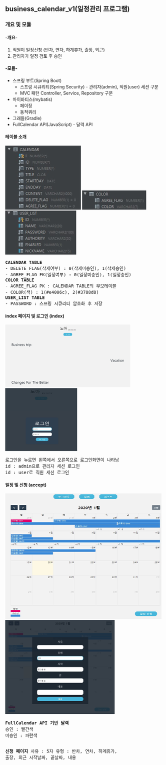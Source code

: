 ## business_calendar_v1(일정관리 프로그램)
### 개요 및 모듈

#### -개요-
<ol>
  <li>직원이 일정신청 (반차, 연차, 하계휴가, 출장, 외근)</li>
  <li>관리자가 일정 검토 후 승인</li>
</ol>

#### -모듈-
<ul>
  <li>스프링 부트(Spring Boot)
    <ul>
      <li>스프링 시큐리티(Spring Security) - 관리자(admin), 직원(user) 세션 구분</li>
      <li>MVC 패턴 Controller, Service, Repository 구분</li>
    </ul>
  </li>
  <li>마이바티스(mybatis)
    <ul>
      <li>페이징</li>
      <li>동적쿼리</li>
    </ul>
  </li>
  <li>그래들(Gradle)</li>
  <li>FullCalendar API(JavaScript) - 달력 API</li>
</ul>

#### 테이블 소개
<p><img src="https://github.com/dirend7/business_calendar_v1/blob/master/image/calendar_table.jpg" alt="calendar_table"></img>&nbsp<img src="https://github.com/dirend7/business_calendar_v1/blob/master/image/color_table.jpg" alt="color_table">
<img src="https://github.com/dirend7/business_calendar_v1/blob/master/image/user_list_table.jpg" alt="user_list_table"></p>
<pre>
<strong>CALENDAR TABLE</strong>
- DELETE_FLAG(삭제여부) : 0(삭제미승인), 1(삭제승인)
- AGREE_FLAG FK(일정여부) : 0(일정미승인), 1(일정승인)
<strong>COLOR TABLE</strong>
- AGREE_FLAG PK : CALENDAR TABLE의 부모테이블
- COLOR(색) : 1(#e4006c), 2(#3788d8)
<strong>USER_LIST TABLE</strong>
- PASSWORD : 스프링 시큐리티 암호화 후 저장
</pre>


#### index 페이지 및 로그인 (index)
<p><img src="https://github.com/dirend7/business_calendar_v1/blob/master/image/index.jpg" alt="index" width="400px" height="200px"></img>&nbsp<img src="https://github.com/dirend7/business_calendar_v1/blob/master/image/login.jpg" alt="login" width="230px" height="200px"></p>
<pre>
로그인을 누르면 왼쪽에서 오른쪽으로 로그인화면이 나타남
id : admin으로 관리자 세션 로그인
id : user로 직원 세션 로그인
</pre>

#### 일정 및 신청 (accept)
<p><img src="https://github.com/dirend7/business_calendar_v1/blob/master/image/calendar.jpg" alt="calendar" width="500px" height="400px"></img>&nbsp<img src="https://github.com/dirend7/business_calendar_v1/blob/master/image/calendar_accept.jpg" alt="calendar_accept" width="350px" height="300px"></p>
<pre>
<strong>FullCalendar API 기반 달력</strong>
승인 : 빨간색
미승인 : 파란색

<strong>신청 페이지</strong>
사유 : 5자
유형 : 반차, 연차, 하계휴가, 출장, 외근
시작날짜, 끝날짜, 내용
</pre>
